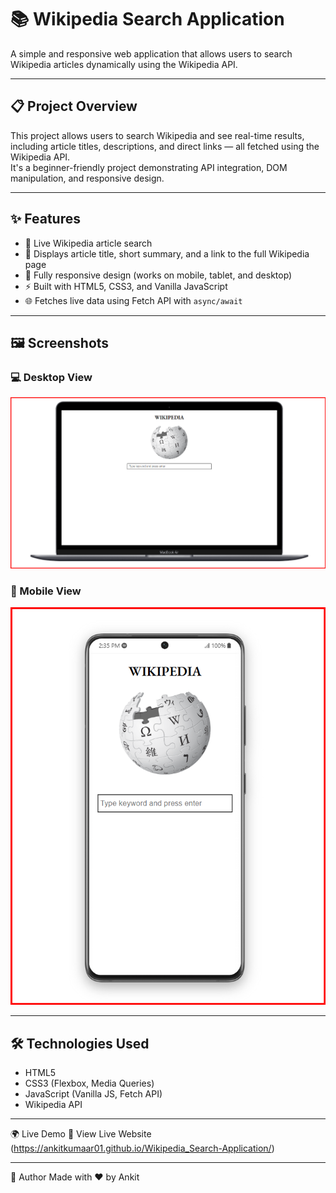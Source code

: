 # 📚 Wikipedia Search Application

A simple and responsive web application that allows users to search Wikipedia articles dynamically using the Wikipedia API.

---

## 📋 Project Overview

This project allows users to search Wikipedia and see real-time results, including article titles, descriptions, and direct links — all fetched using the Wikipedia API.  
It's a beginner-friendly project demonstrating API integration, DOM manipulation, and responsive design.

---

## ✨ Features

- 🔎 Live Wikipedia article search
- 📄 Displays article title, short summary, and a link to the full Wikipedia page
- 📱 Fully responsive design (works on mobile, tablet, and desktop)
- ⚡ Built with HTML5, CSS3, and Vanilla JavaScript
- 🌐 Fetches live data using Fetch API with `async/await`

---

## 🖼️ Screenshots

### 💻 Desktop View
![Desktop](assets/Desktop_view.png)

### 📱 Mobile View
![Mobile](assets/mob_view.png)

---

## 🛠️ Technologies Used

- HTML5
- CSS3 (Flexbox, Media Queries)
- JavaScript (Vanilla JS, Fetch API)
- Wikipedia API

---

🌍 Live Demo
🔗 View Live Website (https://ankitkumaar01.github.io/Wikipedia_Search-Application/)

---

🙌 Author
Made with ❤️ by Ankit



